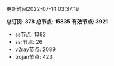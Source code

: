 更新时间2022-07-14 03:37:19

**总订阅: 378**
**总节点: 15835**
**有效节点: 3921**
- ss节点: 1382
- ssr节点: 26
- v2ray节点: 2089
- trojan节点: 423
